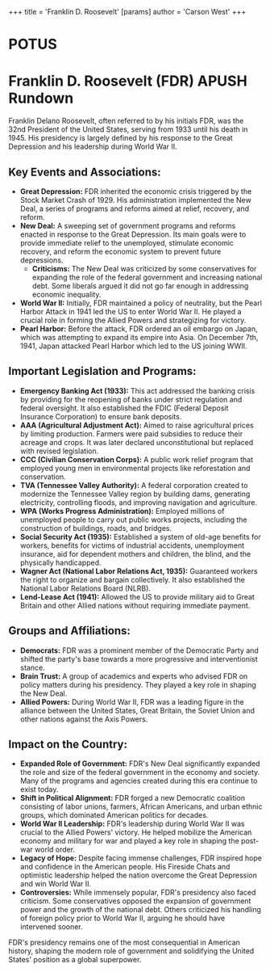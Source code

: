 +++
 title = 'Franklin D. Roosevelt'
[params]
	author = 'Carson West'
+++
# POTUS
# Franklin D. Roosevelt (FDR) APUSH Rundown

Franklin Delano Roosevelt, often referred to by his initials FDR, was the 32nd President of the United States, serving from 1933 until his death in 1945. His presidency is largely defined by his response to the Great Depression and his leadership during World War II.

## Key Events and Associations:

*   **Great Depression:** FDR inherited the economic crisis triggered by the Stock Market Crash of 1929. His administration implemented the New Deal, a series of programs and reforms aimed at relief, recovery, and reform.
*   **New Deal:** A sweeping set of government programs and reforms enacted in response to the Great Depression. Its main goals were to provide immediate relief to the unemployed, stimulate economic recovery, and reform the economic system to prevent future depressions.
    *   **Criticisms:** The New Deal was criticized by some conservatives for expanding the role of the federal government and increasing national debt. Some liberals argued it did not go far enough in addressing economic inequality.
*   **World War II:** Initially, FDR maintained a policy of neutrality, but the Pearl Harbor Attack in 1941 led the US to enter World War II. He played a crucial role in forming the Allied Powers and strategizing for victory.
*   **Pearl Harbor:** Before the attack, FDR ordered an oil embargo on Japan, which was attempting to expand its empire into Asia. On December 7th, 1941, Japan attacked Pearl Harbor which led to the US joining WWII.

## Important Legislation and Programs:

*   **Emergency Banking Act (1933):** This act addressed the banking crisis by providing for the reopening of banks under strict regulation and federal oversight. It also established the FDIC (Federal Deposit Insurance Corporation) to ensure bank deposits.
*   **AAA (Agricultural Adjustment Act):** Aimed to raise agricultural prices by limiting production. Farmers were paid subsidies to reduce their acreage and crops. It was later declared unconstitutional but replaced with revised legislation.
*   **CCC (Civilian Conservation Corps):** A public work relief program that employed young men in environmental projects like reforestation and conservation.
*   **TVA (Tennessee Valley Authority):** A federal corporation created to modernize the Tennessee Valley region by building dams, generating electricity, controlling floods, and improving navigation and agriculture.
*   **WPA (Works Progress Administration):** Employed millions of unemployed people to carry out public works projects, including the construction of buildings, roads, and bridges.
*   **Social Security Act (1935):** Established a system of old-age benefits for workers, benefits for victims of industrial accidents, unemployment insurance, aid for dependent mothers and children, the blind, and the physically handicapped.
*   **Wagner Act (National Labor Relations Act, 1935):** Guaranteed workers the right to organize and bargain collectively. It also established the National Labor Relations Board (NLRB).
*   **Lend-Lease Act (1941):** Allowed the US to provide military aid to Great Britain and other Allied nations without requiring immediate payment.

## Groups and Affiliations:

*   **Democrats:** FDR was a prominent member of the Democratic Party and shifted the party's base towards a more progressive and interventionist stance.
*   **Brain Trust:** A group of academics and experts who advised FDR on policy matters during his presidency. They played a key role in shaping the New Deal.
*   **Allied Powers:** During World War II, FDR was a leading figure in the alliance between the United States, Great Britain, the Soviet Union and other nations against the Axis Powers.

## Impact on the Country:

*   **Expanded Role of Government:** FDR's New Deal significantly expanded the role and size of the federal government in the economy and society. Many of the programs and agencies created during this era continue to exist today.
*   **Shift in Political Alignment:** FDR forged a new Democratic coalition consisting of labor unions, farmers, African Americans, and urban ethnic groups, which dominated American politics for decades.
*   **World War II Leadership:** FDR's leadership during World War II was crucial to the Allied Powers' victory. He helped mobilize the American economy and military for war and played a key role in shaping the post-war world order.
*   **Legacy of Hope:** Despite facing immense challenges, FDR inspired hope and confidence in the American people. His Fireside Chats and optimistic leadership helped the nation overcome the Great Depression and win World War II.
*   **Controversies:** While immensely popular, FDR's presidency also faced criticism. Some conservatives opposed the expansion of government power and the growth of the national debt. Others criticized his handling of foreign policy prior to World War II, arguing he should have intervened sooner.

FDR's presidency remains one of the most consequential in American history, shaping the modern role of government and solidifying the United States' position as a global superpower.
